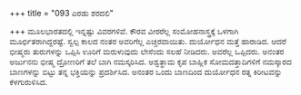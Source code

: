 +++
title = "093 ಎರಡು ಶರದಲಿ"

+++
ಮೂಲಭಾರತದಲ್ಲಿ ಇನ್ನಷ್ಟು ವಿವರಗಳಿವೆ. ಕೌರವ ವೀರರೆಲ್ಲ ಸಂಮೋಹನಾಸ್ತ್ರಕ್ಕೆ ಒಳಗಾಗಿ ಮೂರ್ಛಿತರಾಗಿದ್ದರಷ್ಟೆ. ಸ್ವಲ್ಪ ಕಾಲದ ನಂತರ ಅವರಿಗೆಲ್ಲ ಎಚ್ಚರವಾಯಿತು. ದುರ್ಯೋಧನ ಮತ್ತೆ ಹಾರಾಡಿದ. ಆದರೆ ಭೀಷ್ಮರು ತುರುಗಳನ್ನು ಒಪ್ಪಿಸಿ ಊರಿಗೆ ಮರುಳುವುದು ಲೇಸೆಂದು ಸಲಹೆ ನೀಡಿದರು. ಅವರೆಲ್ಲ ಒಪ್ಪಿದರು. ಅನಂತರ ಅರ್ಜುನನು ಭೀಷ್ಮ ದ್ರೋಣರಿಗೆ ತಲೆ ಬಾಗಿ ನಮಸ್ಕರಿಸಿದ. ಅಶ್ವತ್ಥಾಮ ಕೃಪ ಬಾಹ್ಲಿಕ ಸೋಮದತ್ತಾದಿಗಳಿಗೆ ನಮಸ್ಕಾರದ ಬಾಣಗಳನ್ನು ಬಿಟ್ಟು ತನ್ನ ಭಕ್ತಿಯನ್ನು ಪ್ರದರ್ಶಿಸಿದ. ಅನಂತರ ಒಂದು ಬಾಣದಿಂದ ದುರ್ಯೋಧನ ರತ್ನ ಕಿರೀಟವನ್ನು ಕೆಳಗುರುಳಿಸಿದ.